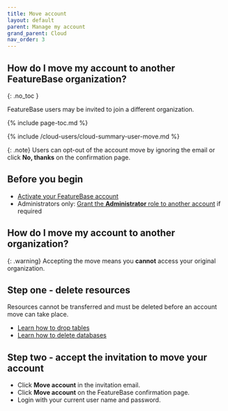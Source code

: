 ```yaml
---
title: Move account
layout: default
parent: Manage my account
grand_parent: Cloud
nav_order: 3
---
```


## How do I move my account to another FeatureBase organization?
{: .no_toc }

FeatureBase users may be invited to join a different organization.

{% include page-toc.md %}

{% include /cloud-users/cloud-summary-user-move.md %}

{: .note}
Users can opt-out of the account move by ignoring the email or click **No, thanks** on the confirmation page.

## Before you begin

* [Activate your FeatureBase account](/docs/cloud/my-account/cloud-user-activate-account)
* Administrators only: [Grant the **Administrator** role to another account](/docs/cloud/cloud-users/cloud-user-edit-role) if required

## How do I move my account to another organization?

{: .warning}
Accepting the move means you **cannot** access your original organization.

## Step one - delete resources

Resources cannot be transferred and must be deleted before an account move can take place.

* [Learn how to drop tables](/docs/cloud/cloud-tables/cloud-table-delete)
* [Learn how to delete databases](/docs/cloud/cloud-databases/cloud-db-delete)

## Step two - accept the invitation to move your account

* Click **Move account** in the invitation email.
* Click **Move account** on the FeatureBase confirmation page.
* Login with your current user name and password.
